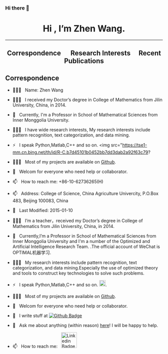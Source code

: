 ### Hi there 👋

<!--
**gamer1882/gamer1882** is a ✨ _special_ ✨ repository because its `README.md` (this file) appears on your GitHub profile.

Here are some ideas to get you started:

- 🔭 I’m currently working on ...
- 🌱 I’m currently learning ...
- 👯 I’m looking to collaborate on ...
- 🤔 I’m looking for help with ...
- 💬 Ask me about ...
- 📫 How to reach me: ...
- 😄 Pronouns: ...
- ⚡ Fun fact: ...
-->
<h1 align="center"> Hi , I’m Zhen Wang.
</h1>

---

<h2 align="center"> Correspondence &emsp; Research Interests&emsp; Recent Publications
</h2>

##   Correspondence

- 👨🏻‍🎓 &nbsp; Name: Zhen Wang 
- 👨🏻‍🎓 &nbsp; I received my Doctor’s degree in College of Mathematics from Jilin University, China, in 2014.  
- 🔭 &nbsp; Currently, I'm a Professor in School of Mathematical Sciences from Inner Monggolia University.
- 👨🏻‍💻 &nbsp; I have wide research interests, My research interests include pattern recognition, text categorization, and data mining.
- ⚡ &nbsp; I speak Python,Matlab,C++ and so on. <img src="https://tse1-mm.cn.bing.net/th/id/R-C.b7d45101b0452bb7dd3dab2a92f63c79?
- 👨🏻‍💻 &nbsp; Most of my projects are available on [Github](https://github.com/gamer1882).
- 🤝 &nbsp; Welcom for everyone who need help or collaborator.
- 📫 &nbsp; How to reach me:  +86-10-62736265(H)
- 📫 &nbsp; Address: College of Science, China Agriculture Univercity, P.O.Box 483, Beijing 100083, China
- 🔭 &nbsp; Last Modified: 2015-01-10


- 👨🏻‍🎓 &nbsp; I’m a teacher，received my Doctor’s degree in College of Mathematics from Jilin University, China, in 2014.  
- 🔭 &nbsp; Currently,I’m a Professor in School of Mathematical Sciences from Inner Monggolia University and I'm a number of the Optimized and Artificial Intelligence Research Team.[](http://www.optimal-group.org/) .The official account of WeChat is OPTIMAL机器学习.
- 👨🏻‍💻 &nbsp; My research interests include pattern recognition, text categorization, and data mining.Especially the use of optimized theory and tools to construct key technologies to solve  such problems.
- ⚡ &nbsp; I speak Python,Matlab,C++ and so on. <img src="https://tse1-mm.cn.bing.net/th/id/R-C.b7d45101b0452bb7dd3dab2a92f63c79?rik=jygnrFvvDEpmJA&riu=http%3a%2f%2fwww.qubiaoqing.cn%2fpic%2f2020%2f12%2f13%2f5v4ne24vr1t.jpg&ehk=Bl6ba0x7FIv0srdxl9z%2bq0Fnj41k%2fgokcD63q63SLX0%3d&risl=&pid=ImgRaw&r=0" width="20" >.
- 👨🏻‍💻 &nbsp; Most of my projects are available on [Github](https://github.com/WangZhenIMU).
- 🤝 &nbsp; Welcom for everyone who need help or collaborator.
- 🤝 &nbsp; I write stuff at [![Github Badge](https://img.shields.io/badge/-WangZhenIMU-grey?style=flat&logo=github&logoColor=white&link=https://github.com/WangZhenIMU/)](https://www.github.com/WangZhenIMU/)
- 💬 &nbsp; Ask me about anything (within reason) [here](https://github.com/WangZhenIMU/ama)! I will be happy to help.
- 📫 &nbsp; How to reach me: &nbsp;
  <a href="https://linkedin.com/in/WangZhenIMU">
  <img alt="Linkedin Badge" src="https://img.shields.io/badge/-LinkedIn-0e76a8?style=flat-square&logo=Linkedin&logoColor=white" width="50px">
  
